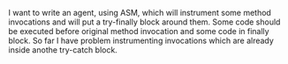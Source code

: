 I want to write an agent, using ASM, which will instrument some method invocations and will put a try-finally block around them. Some code should be executed before original method invocation and some code in finally block. So far I have problem instrumenting invocations which are already inside anothe try-catch block.

